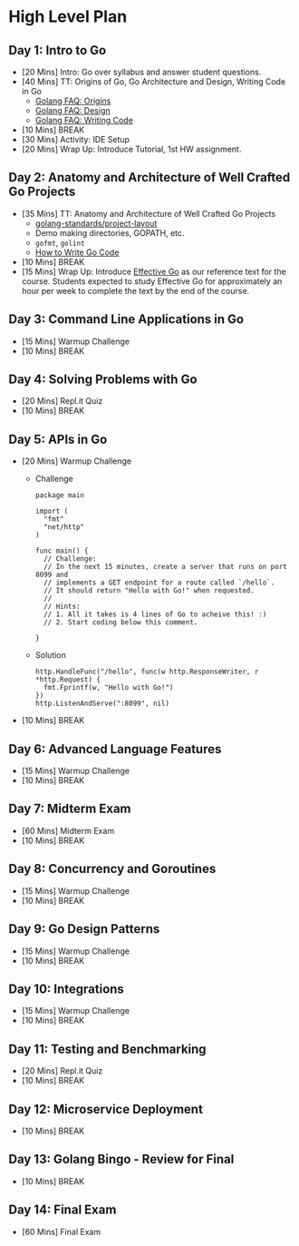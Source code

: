 # High Level Plan

## Day 1: Intro to Go

* [20 Mins] Intro: Go over syllabus and answer student questions.
* [40 Mins] TT: Origins of Go, Go Architecture and Design, Writing Code in Go
  * [Golang FAQ: Origins](https://golang.org/doc/faq#Origins)
  * [Golang FAQ: Design](https://golang.org/doc/faq#Design)
  * [Golang FAQ: Writing Code](https://golang.org/doc/faq#Writing_Code)
* [10 Mins] BREAK
* [30 Mins] Activity: IDE Setup
* [20 Mins] Wrap Up: Introduce Tutorial, 1st HW assignment.

## Day 2: Anatomy and Architecture of Well Crafted Go Projects

* [35 Mins] TT: Anatomy and Architecture of Well Crafted Go Projects
  * [golang-standards/project-layout](https://github.com/golang-standards/project-layout)
  * Demo making directories, GOPATH, etc.
  * `gofmt`, `golint`
  * [How to Write Go Code](https://golang.org/doc/code.html)
* [10 Mins] BREAK
* [15 Mins] Wrap Up: Introduce [Effective Go](https://golang.org/doc/effective_go.html) as our reference text for the course. Students expected to study Effective Go for approximately an hour per week to complete the text by the end of the course.

## Day 3: Command Line Applications in Go

* [15 Mins] Warmup Challenge
* [10 Mins] BREAK

## Day 4: Solving Problems with Go

* [20 Mins] Repl.it Quiz
* [10 Mins] BREAK

## Day 5: APIs in Go

* [20 Mins] Warmup Challenge

  * Challenge

    ```golang
    package main

    import (
      "fmt"
      "net/http"
    )

    func main() {
      // Challenge:
      // In the next 15 minutes, create a server that runs on port 8099 and
      // implements a GET endpoint for a route called `/hello`.
      // It should return "Hello with Go!" when requested.
      //
      // Hints:
      // 1. All it takes is 4 lines of Go to acheive this! :)
      // 2. Start coding below this comment.

    }
    ```

  * Solution

    ```golang
    http.HandleFunc("/hello", func(w http.ResponseWriter, r *http.Request) {
      fmt.Fprintf(w, "Hello with Go!")
    })
    http.ListenAndServe(":8099", nil)
    ```
* [10 Mins] BREAK

## Day 6: Advanced Language Features

* [15 Mins] Warmup Challenge
* [10 Mins] BREAK

## Day 7: Midterm Exam

* [60 Mins] Midterm Exam
* [10 Mins] BREAK

## Day 8: Concurrency and Goroutines

* [15 Mins] Warmup Challenge
* [10 Mins] BREAK

## Day 9: Go Design Patterns

* [15 Mins] Warmup Challenge
* [10 Mins] BREAK

## Day 10: Integrations

* [15 Mins] Warmup Challenge
* [10 Mins] BREAK

## Day 11: Testing and Benchmarking

* [20 Mins] Repl.it Quiz
* [10 Mins] BREAK

## Day 12: Microservice Deployment

* [10 Mins] BREAK

## Day 13: Golang Bingo - Review for Final

* [10 Mins] BREAK

## Day 14: Final Exam

* [60 Mins] Final Exam
